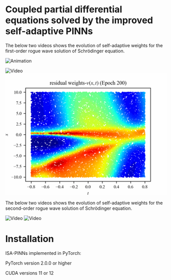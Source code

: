 # Coupled partial differential equations solved by the improved self-adaptive PINNs

The below two videos shows the evolution of self-adaptive weights for the first-order rogue wave solution of Schrödinger equation.

<style>
    .gif-animation {
        width: 200px;
        height: auto; /* 让高度自适应，避免变形 */
    }
</style>

<img class="gif-animation" src="https://github.com/hucmwf/coupsa/blob/main/sa-sch1st-animation.gif" alt="Animation">


![Video](https://github.com/hucmwf/coupsa/blob/main/sa-sch1st-animation.gif)
![Video](https://github.com/hucmwf/coupsa/blob/main/sa-sch1st-v-animation.gif)


The below two videos shows the evolution of self-adaptive weights for the second-order rogue wave solution of Schrödinger equation.

![Video](https://github.com/hucmwf/coupsa/blob/main/sa-sch2nd-animation.gif)
![Video](https://github.com/hucmwf/coupsa/blob/main/sa-sch2nd-v-animation.gif)


# Installation
ISA-PINNs implemented in PyTorch:

PyTorch version 2.0.0 or higher

CUDA versions 11 or 12
